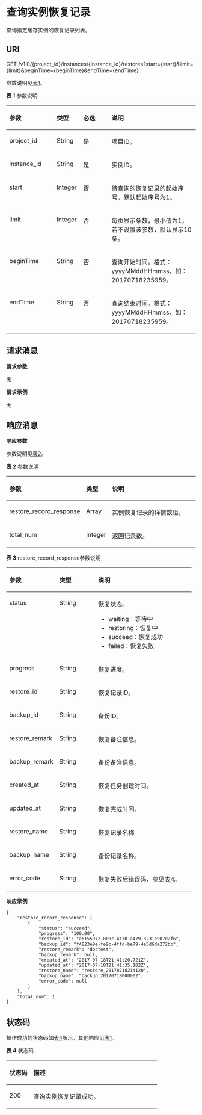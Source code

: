 # 查询实例恢复记录<a name="ZH-CN_TOPIC_0066959100"></a>

查询指定缓存实例的恢复记录列表。

## **URI**<a name="section10627123311133"></a>

GET /v1.0/\{project\_id\}/instances/\{instance\_id\}/restores?start=\{start\}&limit=\{limit\}&beginTime=\{beginTime\}&endTime=\{endTime\}

参数说明见[表1](#table1899262913382)。 

**表 1**  参数说明

<a name="table1899262913382"></a>
<table><thead align="left"><tr id="row1599115293389"><th class="cellrowborder" valign="top" width="25%" id="mcps1.2.5.1.1"><p id="p15991152913819"><a name="p15991152913819"></a><a name="p15991152913819"></a>参数</p>
</th>
<th class="cellrowborder" valign="top" width="14.000000000000002%" id="mcps1.2.5.1.2"><p id="p129916298387"><a name="p129916298387"></a><a name="p129916298387"></a>类型</p>
</th>
<th class="cellrowborder" valign="top" width="15%" id="mcps1.2.5.1.3"><p id="p13991142913384"><a name="p13991142913384"></a><a name="p13991142913384"></a>必选</p>
</th>
<th class="cellrowborder" valign="top" width="46%" id="mcps1.2.5.1.4"><p id="p1991329193814"><a name="p1991329193814"></a><a name="p1991329193814"></a>说明</p>
</th>
</tr>
</thead>
<tbody><tr id="row11992929163813"><td class="cellrowborder" valign="top" width="25%" headers="mcps1.2.5.1.1 "><p id="p1256118557236"><a name="p1256118557236"></a><a name="p1256118557236"></a>project_id</p>
</td>
<td class="cellrowborder" valign="top" width="14.000000000000002%" headers="mcps1.2.5.1.2 "><p id="p1756110555237"><a name="p1756110555237"></a><a name="p1756110555237"></a>String</p>
</td>
<td class="cellrowborder" valign="top" width="15%" headers="mcps1.2.5.1.3 "><p id="p195611055112314"><a name="p195611055112314"></a><a name="p195611055112314"></a>是</p>
</td>
<td class="cellrowborder" valign="top" width="46%" headers="mcps1.2.5.1.4 "><p id="p19561175562312"><a name="p19561175562312"></a><a name="p19561175562312"></a>项目ID。</p>
</td>
</tr>
<tr id="row1802105014239"><td class="cellrowborder" valign="top" width="25%" headers="mcps1.2.5.1.1 "><p id="p7562555122310"><a name="p7562555122310"></a><a name="p7562555122310"></a>instance_id</p>
</td>
<td class="cellrowborder" valign="top" width="14.000000000000002%" headers="mcps1.2.5.1.2 "><p id="p25629552238"><a name="p25629552238"></a><a name="p25629552238"></a>String</p>
</td>
<td class="cellrowborder" valign="top" width="15%" headers="mcps1.2.5.1.3 "><p id="p4562135513237"><a name="p4562135513237"></a><a name="p4562135513237"></a>是</p>
</td>
<td class="cellrowborder" valign="top" width="46%" headers="mcps1.2.5.1.4 "><p id="p45621055152310"><a name="p45621055152310"></a><a name="p45621055152310"></a>实例ID。</p>
</td>
</tr>
<tr id="row319585116234"><td class="cellrowborder" valign="top" width="25%" headers="mcps1.2.5.1.1 "><p id="p1562155502313"><a name="p1562155502313"></a><a name="p1562155502313"></a>start</p>
</td>
<td class="cellrowborder" valign="top" width="14.000000000000002%" headers="mcps1.2.5.1.2 "><p id="p5562135519239"><a name="p5562135519239"></a><a name="p5562135519239"></a>Integer</p>
</td>
<td class="cellrowborder" valign="top" width="15%" headers="mcps1.2.5.1.3 "><p id="p356265542319"><a name="p356265542319"></a><a name="p356265542319"></a>否</p>
</td>
<td class="cellrowborder" valign="top" width="46%" headers="mcps1.2.5.1.4 "><p id="p12562455202313"><a name="p12562455202313"></a><a name="p12562455202313"></a>待查询的恢复记录的起始序号，默认起始序号为1。</p>
</td>
</tr>
<tr id="row5563551152313"><td class="cellrowborder" valign="top" width="25%" headers="mcps1.2.5.1.1 "><p id="p75621955142315"><a name="p75621955142315"></a><a name="p75621955142315"></a>limit</p>
</td>
<td class="cellrowborder" valign="top" width="14.000000000000002%" headers="mcps1.2.5.1.2 "><p id="p14562115582312"><a name="p14562115582312"></a><a name="p14562115582312"></a>Integer</p>
</td>
<td class="cellrowborder" valign="top" width="15%" headers="mcps1.2.5.1.3 "><p id="p12562115515234"><a name="p12562115515234"></a><a name="p12562115515234"></a>否</p>
</td>
<td class="cellrowborder" valign="top" width="46%" headers="mcps1.2.5.1.4 "><p id="p11562145515237"><a name="p11562145515237"></a><a name="p11562145515237"></a>每页显示条数，最小值为1，若不设置该参数，默认显示10条。</p>
</td>
</tr>
<tr id="row1473645152319"><td class="cellrowborder" valign="top" width="25%" headers="mcps1.2.5.1.1 "><p id="p15631055162314"><a name="p15631055162314"></a><a name="p15631055162314"></a><span>beginTime</span></p>
</td>
<td class="cellrowborder" valign="top" width="14.000000000000002%" headers="mcps1.2.5.1.2 "><p id="p1956395502312"><a name="p1956395502312"></a><a name="p1956395502312"></a>String</p>
</td>
<td class="cellrowborder" valign="top" width="15%" headers="mcps1.2.5.1.3 "><p id="p14563115522319"><a name="p14563115522319"></a><a name="p14563115522319"></a>否</p>
</td>
<td class="cellrowborder" valign="top" width="46%" headers="mcps1.2.5.1.4 "><p id="p16563175562318"><a name="p16563175562318"></a><a name="p16563175562318"></a>查询开始时间。格式：yyyyMMddHHmmss，如：20170718235959。</p>
</td>
</tr>
<tr id="row1690510515236"><td class="cellrowborder" valign="top" width="25%" headers="mcps1.2.5.1.1 "><p id="p6563755122319"><a name="p6563755122319"></a><a name="p6563755122319"></a><span>endTime</span></p>
</td>
<td class="cellrowborder" valign="top" width="14.000000000000002%" headers="mcps1.2.5.1.2 "><p id="p7563175512318"><a name="p7563175512318"></a><a name="p7563175512318"></a>String</p>
</td>
<td class="cellrowborder" valign="top" width="15%" headers="mcps1.2.5.1.3 "><p id="p8563145519235"><a name="p8563145519235"></a><a name="p8563145519235"></a>否</p>
</td>
<td class="cellrowborder" valign="top" width="46%" headers="mcps1.2.5.1.4 "><p id="p1564355172311"><a name="p1564355172311"></a><a name="p1564355172311"></a>查询结束时间。格式：yyyyMMddHHmmss，如：20170718235959。</p>
</td>
</tr>
</tbody>
</table>

## **请求消息**<a name="section17412144620133"></a>

**请求参数**

无

**请求示例**

无

## **响应消息**<a name="section1417213312142"></a>

**响应参数**

参数说明见[表2](#table1861319576383)。 

**表 2**  参数说明

<a name="table1861319576383"></a>
<table><thead align="left"><tr id="row1961225712388"><th class="cellrowborder" valign="top" width="25%" id="mcps1.2.4.1.1"><p id="p136126577389"><a name="p136126577389"></a><a name="p136126577389"></a>参数</p>
</th>
<th class="cellrowborder" valign="top" width="12%" id="mcps1.2.4.1.2"><p id="p76121757113816"><a name="p76121757113816"></a><a name="p76121757113816"></a>类型</p>
</th>
<th class="cellrowborder" valign="top" width="63%" id="mcps1.2.4.1.3"><p id="p26121157123820"><a name="p26121157123820"></a><a name="p26121157123820"></a>说明</p>
</th>
</tr>
</thead>
<tbody><tr id="row166121557203812"><td class="cellrowborder" valign="top" width="25%" headers="mcps1.2.4.1.1 "><p id="p4952127112514"><a name="p4952127112514"></a><a name="p4952127112514"></a>restore_record_response</p>
</td>
<td class="cellrowborder" valign="top" width="12%" headers="mcps1.2.4.1.2 "><p id="p12952175251"><a name="p12952175251"></a><a name="p12952175251"></a>Array</p>
</td>
<td class="cellrowborder" valign="top" width="63%" headers="mcps1.2.4.1.3 "><p id="p16952576257"><a name="p16952576257"></a><a name="p16952576257"></a>实例恢复记录的详情数组。</p>
</td>
</tr>
<tr id="row378033719215"><td class="cellrowborder" valign="top" width="25%" headers="mcps1.2.4.1.1 "><p id="p1490220481211"><a name="p1490220481211"></a><a name="p1490220481211"></a>total_num</p>
</td>
<td class="cellrowborder" valign="top" width="12%" headers="mcps1.2.4.1.2 "><p id="p390214481123"><a name="p390214481123"></a><a name="p390214481123"></a>Integer</p>
</td>
<td class="cellrowborder" valign="top" width="63%" headers="mcps1.2.4.1.3 "><p id="p3902248726"><a name="p3902248726"></a><a name="p3902248726"></a>返回记录数。</p>
</td>
</tr>
</tbody>
</table>

**表 3**  restore\_record\_response参数说明

<a name="table8487183718255"></a>
<table><thead align="left"><tr id="row14488193732512"><th class="cellrowborder" valign="top" width="27%" id="mcps1.2.4.1.1"><p id="p1348853762517"><a name="p1348853762517"></a><a name="p1348853762517"></a>参数</p>
</th>
<th class="cellrowborder" valign="top" width="21%" id="mcps1.2.4.1.2"><p id="p4488123742513"><a name="p4488123742513"></a><a name="p4488123742513"></a>类型</p>
</th>
<th class="cellrowborder" valign="top" width="52%" id="mcps1.2.4.1.3"><p id="p348853716256"><a name="p348853716256"></a><a name="p348853716256"></a>说明</p>
</th>
</tr>
</thead>
<tbody><tr id="row1048833719252"><td class="cellrowborder" valign="top" width="27%" headers="mcps1.2.4.1.1 "><p id="p114001551142519"><a name="p114001551142519"></a><a name="p114001551142519"></a>status</p>
</td>
<td class="cellrowborder" valign="top" width="21%" headers="mcps1.2.4.1.2 "><p id="p10400185162514"><a name="p10400185162514"></a><a name="p10400185162514"></a>String</p>
</td>
<td class="cellrowborder" valign="top" width="52%" headers="mcps1.2.4.1.3 "><p id="p04001251102510"><a name="p04001251102510"></a><a name="p04001251102510"></a>恢复状态。</p>
<a name="ul19239161818492"></a><a name="ul19239161818492"></a><ul id="ul19239161818492"><li>waiting：等待中</li><li>restoring：恢复中</li><li>succeed：恢复成功</li><li>failed：恢复失败</li></ul>
</td>
</tr>
<tr id="row010184317256"><td class="cellrowborder" valign="top" width="27%" headers="mcps1.2.4.1.1 "><p id="p240075117259"><a name="p240075117259"></a><a name="p240075117259"></a>progress</p>
</td>
<td class="cellrowborder" valign="top" width="21%" headers="mcps1.2.4.1.2 "><p id="p240011517257"><a name="p240011517257"></a><a name="p240011517257"></a>String</p>
</td>
<td class="cellrowborder" valign="top" width="52%" headers="mcps1.2.4.1.3 "><p id="p8400135112252"><a name="p8400135112252"></a><a name="p8400135112252"></a>恢复进度。</p>
</td>
</tr>
<tr id="row1519594318252"><td class="cellrowborder" valign="top" width="27%" headers="mcps1.2.4.1.1 "><p id="p0400195102512"><a name="p0400195102512"></a><a name="p0400195102512"></a>restore_id</p>
</td>
<td class="cellrowborder" valign="top" width="21%" headers="mcps1.2.4.1.2 "><p id="p174001751132512"><a name="p174001751132512"></a><a name="p174001751132512"></a>String</p>
</td>
<td class="cellrowborder" valign="top" width="52%" headers="mcps1.2.4.1.3 "><p id="p740075111253"><a name="p740075111253"></a><a name="p740075111253"></a>恢复记录ID。</p>
</td>
</tr>
<tr id="row16385543152519"><td class="cellrowborder" valign="top" width="27%" headers="mcps1.2.4.1.1 "><p id="p1840055192511"><a name="p1840055192511"></a><a name="p1840055192511"></a>backup_id</p>
</td>
<td class="cellrowborder" valign="top" width="21%" headers="mcps1.2.4.1.2 "><p id="p13400105118252"><a name="p13400105118252"></a><a name="p13400105118252"></a>String</p>
</td>
<td class="cellrowborder" valign="top" width="52%" headers="mcps1.2.4.1.3 "><p id="p74001851152520"><a name="p74001851152520"></a><a name="p74001851152520"></a>备份ID。</p>
</td>
</tr>
<tr id="row856044319253"><td class="cellrowborder" valign="top" width="27%" headers="mcps1.2.4.1.1 "><p id="p1140010519258"><a name="p1140010519258"></a><a name="p1140010519258"></a>restore_remark</p>
</td>
<td class="cellrowborder" valign="top" width="21%" headers="mcps1.2.4.1.2 "><p id="p640018510255"><a name="p640018510255"></a><a name="p640018510255"></a>String</p>
</td>
<td class="cellrowborder" valign="top" width="52%" headers="mcps1.2.4.1.3 "><p id="p64001151182518"><a name="p64001151182518"></a><a name="p64001151182518"></a>恢复备注信息。</p>
</td>
</tr>
<tr id="row1272674352515"><td class="cellrowborder" valign="top" width="27%" headers="mcps1.2.4.1.1 "><p id="p13400195111259"><a name="p13400195111259"></a><a name="p13400195111259"></a>backup_remark</p>
</td>
<td class="cellrowborder" valign="top" width="21%" headers="mcps1.2.4.1.2 "><p id="p144001851182519"><a name="p144001851182519"></a><a name="p144001851182519"></a>String</p>
</td>
<td class="cellrowborder" valign="top" width="52%" headers="mcps1.2.4.1.3 "><p id="p5400195113258"><a name="p5400195113258"></a><a name="p5400195113258"></a>备份备注信息。</p>
</td>
</tr>
<tr id="row284015436258"><td class="cellrowborder" valign="top" width="27%" headers="mcps1.2.4.1.1 "><p id="p740005102516"><a name="p740005102516"></a><a name="p740005102516"></a>created_at</p>
</td>
<td class="cellrowborder" valign="top" width="21%" headers="mcps1.2.4.1.2 "><p id="p1400351112519"><a name="p1400351112519"></a><a name="p1400351112519"></a>String</p>
</td>
<td class="cellrowborder" valign="top" width="52%" headers="mcps1.2.4.1.3 "><p id="p0400751152514"><a name="p0400751152514"></a><a name="p0400751152514"></a>恢复任务创建时间。</p>
</td>
</tr>
<tr id="row5985114332513"><td class="cellrowborder" valign="top" width="27%" headers="mcps1.2.4.1.1 "><p id="p040105102512"><a name="p040105102512"></a><a name="p040105102512"></a>updated_at</p>
</td>
<td class="cellrowborder" valign="top" width="21%" headers="mcps1.2.4.1.2 "><p id="p040195119251"><a name="p040195119251"></a><a name="p040195119251"></a>String</p>
</td>
<td class="cellrowborder" valign="top" width="52%" headers="mcps1.2.4.1.3 "><p id="p8401185112516"><a name="p8401185112516"></a><a name="p8401185112516"></a>恢复完成时间。</p>
</td>
</tr>
<tr id="row2015594462514"><td class="cellrowborder" valign="top" width="27%" headers="mcps1.2.4.1.1 "><p id="p1240115114252"><a name="p1240115114252"></a><a name="p1240115114252"></a>restore_name</p>
</td>
<td class="cellrowborder" valign="top" width="21%" headers="mcps1.2.4.1.2 "><p id="p74015519256"><a name="p74015519256"></a><a name="p74015519256"></a>String</p>
</td>
<td class="cellrowborder" valign="top" width="52%" headers="mcps1.2.4.1.3 "><p id="p19401851162515"><a name="p19401851162515"></a><a name="p19401851162515"></a>恢复记录名称</p>
</td>
</tr>
<tr id="row139417445256"><td class="cellrowborder" valign="top" width="27%" headers="mcps1.2.4.1.1 "><p id="p8401165142516"><a name="p8401165142516"></a><a name="p8401165142516"></a>backup_name</p>
</td>
<td class="cellrowborder" valign="top" width="21%" headers="mcps1.2.4.1.2 "><p id="p440116515254"><a name="p440116515254"></a><a name="p440116515254"></a>String</p>
</td>
<td class="cellrowborder" valign="top" width="52%" headers="mcps1.2.4.1.3 "><p id="p6401351102519"><a name="p6401351102519"></a><a name="p6401351102519"></a>备份记录名称。</p>
</td>
</tr>
<tr id="row1455424418252"><td class="cellrowborder" valign="top" width="27%" headers="mcps1.2.4.1.1 "><p id="p94011151172510"><a name="p94011151172510"></a><a name="p94011151172510"></a>error_code</p>
</td>
<td class="cellrowborder" valign="top" width="21%" headers="mcps1.2.4.1.2 "><p id="p13401351162517"><a name="p13401351162517"></a><a name="p13401351162517"></a>String</p>
</td>
<td class="cellrowborder" valign="top" width="52%" headers="mcps1.2.4.1.3 "><p id="p940115517252"><a name="p940115517252"></a><a name="p940115517252"></a>恢复失败后错误码，参见<a href="查询实例备份信息.md#table1255361919491">表4</a>。</p>
</td>
</tr>
</tbody>
</table>

**响应示例**

```
{
    "restore_record_response": [
        {
            "status": "succeed",
            "progress": "100.00",
            "restore_id": "a6155972-800c-4170-a479-3231e907d2f6",
            "backup_id": "f4823e9e-fe9b-4ffd-be79-4e5d6de272bb",
            "restore_remark": "doctest",
            "backup_remark": null,
            "created_at": "2017-07-18T21:41:20.721Z",
            "updated_at": "2017-07-18T21:41:35.182Z",
            "restore_name": "restore_20170718214120",
            "backup_name": "backup_20170718000002",
            "error_code": null
        }
    ],
    "total_num": 1
}
```

## **状态码**<a name="section4860101417132"></a>

操作成功的状态码如[表4](#table486141410130)所示，其他响应见[表1](状态码.md#table5210141351517)。

**表 4**  状态码

<a name="table486141410130"></a>
<table><thead align="left"><tr id="row18616141139"><th class="cellrowborder" valign="top" width="15.98%" id="mcps1.2.3.1.1"><p id="p1986191418133"><a name="p1986191418133"></a><a name="p1986191418133"></a>状态码</p>
</th>
<th class="cellrowborder" valign="top" width="84.02%" id="mcps1.2.3.1.2"><p id="p18861111415138"><a name="p18861111415138"></a><a name="p18861111415138"></a>描述</p>
</th>
</tr>
</thead>
<tbody><tr id="row786131451312"><td class="cellrowborder" valign="top" width="15.98%" headers="mcps1.2.3.1.1 "><p id="p6861114181311"><a name="p6861114181311"></a><a name="p6861114181311"></a>200</p>
</td>
<td class="cellrowborder" valign="top" width="84.02%" headers="mcps1.2.3.1.2 "><p id="p6330445162818"><a name="p6330445162818"></a><a name="p6330445162818"></a>查询实例恢复记录成功。</p>
</td>
</tr>
</tbody>
</table>

